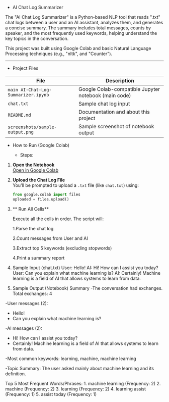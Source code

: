 - AI Chat Log Summarizer

The "AI Chat Log Summarizer" is a Python-based NLP tool that reads ".txt" chat logs between a user and an AI assistant, analyzes them, and generates a concise summary. The summary includes total messages, counts by speaker, and the most frequently used keywords, helping understand the key topics in the conversation.

This project was built using Google Colab and basic Natural Language Processing techniques (e.g., "nltk", and "Counter").

---

- Project Files

| File                         | Description                                         |
|------------------------------|-----------------------------------------------------|
| `main AI-Chat-Log-Summarizer.ipynb` | Google Colab-compatible Jupyter notebook (main code) |
| `chat.txt`                   | Sample chat log input                               |
| `README.md`                  | Documentation and about this project                         |
| `screenshots/sample-output.png` | Sample screenshot of notebook output             |

- How to Run (Google Colab)

  - Steps:

1. **Open the Notebook**  
    [Open in Google Colab](https://colab.research.google.com)  
 

2. **Upload the Chat Log File**  
   You'll be prompted to upload a `.txt` file (like `chat.txt`) using:
   ```python
   from google.colab import files
   uploaded = files.upload()
   
3. ** Run All Cells**
   
    Execute all the cells in order. The script will:
    
    1.Parse the chat log
    
    2.Count messages from User and AI
    
    3.Extract top 5 keywords (excluding stopwords)

    4.Print a summary report
   
4. Sample Input (chat.txt)
    User: Hello!
    AI: Hi! How can I assist you today?
    User: Can you explain what machine learning is?
    AI: Certainly! Machine learning is a field of AI that allows systems to learn from data.

5.  Sample Output (Notebook)
 Summary
   -The conversation had exchanges. Total exchanges: 4
  
   -User messages (2):
  - Hello!
  - Can you explain what machine learning is?
  
   -AI messages (2):
  - Hi! How can I assist you today?
  - Certainly! Machine learning is a field of AI that allows systems to learn from data.
  
   -Most common keywords: learning, machine, machine learning
  
  -Topic Summary: The user asked mainly about machine learning and its definition.
  
  Top 5 Most Frequent Words/Phrases:
    1. machine learning (Frequency: 2)
    2. machine (Frequency: 2)
    3. learning (Frequency: 2)
    4. learning assist (Frequency: 1)
    5. assist today (Frequency: 1)


